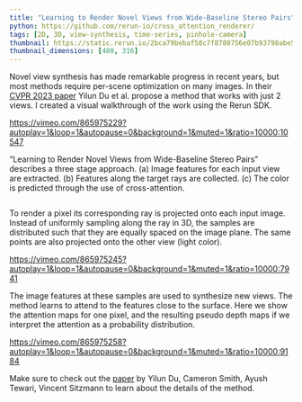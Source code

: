 ```yaml
---
title: "Learning to Render Novel Views from Wide-Baseline Stereo Pairs"
python: https://github.com/rerun-io/cross_attention_renderer/
tags: [2D, 3D, view-synthesis, time-series, pinhole-camera]
thumbnail: https://static.rerun.io/2bca79bebaf58c7f8780756e07b93798abe5f6d8_widebaseline_480w.png
thumbnail_dimensions: [480, 316]
---
```


Novel view synthesis has made remarkable progress in recent years, but most methods require per-scene optimization on many images. In their [CVPR 2023 paper](https://openaccess.thecvf.com/content/CVPR2023/html/Du_Learning_To_Render_Novel_Views_From_Wide-Baseline_Stereo_Pairs_CVPR_2023_paper.html) Yilun Du et al. propose a method that works with just 2 views. I created a visual walkthrough of the work using the Rerun SDK.

https://vimeo.com/865975229?autoplay=1&loop=1&autopause=0&background=1&muted=1&ratio=10000:10547

“Learning to Render Novel Views from Wide-Baseline Stereo Pairs” describes a three stage approach. (a) Image features for each input view are extracted. (b) Features along the target rays are collected. (c) The color is predicted through the use of cross-attention.

<picture>
  <source media="(max-width: 480px)" srcset="https://static.rerun.io/c010bf05e00119b4e955d857ed5442ac2d45b618_widebaseline-overview_480w.png">
  <source media="(max-width: 768px)" srcset="https://static.rerun.io/ffb8d85f7f7ece2ac95ddaf6f1ee2e414460183c_widebaseline-overview_768w.png">
  <source media="(max-width: 1024px)" srcset="https://static.rerun.io/653bc34a86336770d93e15b49f208369136c54e2_widebaseline-overview_1024w.png">
  <source media="(max-width: 1200px)" srcset="https://static.rerun.io/116562b999ccbb40b0340285c14454d356bb7982_widebaseline-overview_1200w.png">
  <img src="https://static.rerun.io/96903fa159c78d3afdc4ad56096d0caba0111e40_widebaseline-overview_full.png" alt="">
</picture>

To render a pixel its corresponding ray is projected onto each input image. Instead of uniformly sampling along the ray in 3D, the samples are distributed such that they are equally spaced on the image plane. The same points are also projected onto the other view (light color).

https://vimeo.com/865975245?autoplay=1&loop=1&autopause=0&background=1&muted=1&ratio=10000:7941

The image features at these samples are used to synthesize new views. The method learns to attend to the features close to the surface. Here we show the attention maps for one pixel, and the resulting pseudo depth maps if we interpret the attention as a probability distribution.

https://vimeo.com/865975258?autoplay=1&loop=1&autopause=0&background=1&muted=1&ratio=10000:9184

Make sure to check out the [paper](https://openaccess.thecvf.com/content/CVPR2023/html/Du_Learning_To_Render_Novel_Views_From_Wide-Baseline_Stereo_Pairs_CVPR_2023_paper.html) by Yilun Du, Cameron Smith, Ayush Tewari, Vincent Sitzmann to learn about the details of the method.
